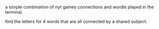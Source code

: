 a simple combination of nyt games connections and wordle played in the terminal.

find the letters for 4 words that are all connected by a shared subject.

